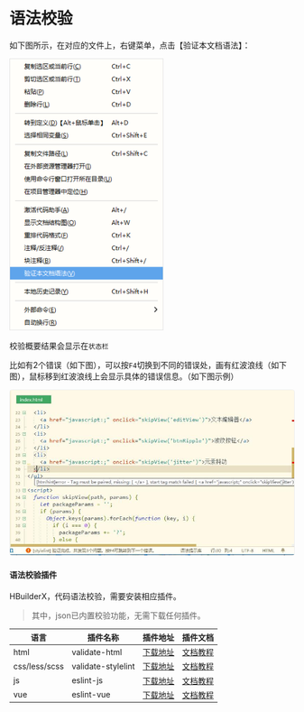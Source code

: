 # 语法校验

如下图所示，在对应的文件上，右键菜单，点击【验证本文档语法】：

<img src="/static/snapshots/tutorial/syntaxcheck.png" style="zoom:90%;" />

校验概要结果会显示在`状态栏`

比如有2个错误（如下图），可以按`F4`切换到不同的错误处，画有红波浪线（如下图），鼠标移到红波浪线上会显示具体的错误信息。（如下图示例）

<img src="/static/snapshots/started_tutorial/plugins-syntax-check-01.png" style="zoom: 90%;border:1px solid #eee;border-radius: 5px;" />


#### 语法校验插件

HBuilderX，代码语法校验，需要安装相应插件。

> 其中，json已内置校验功能，无需下载任何插件。

|语言			|插件名称			|插件地址																|插件文档											|
|--				|--					|--																		|--													|
|html			|validate-html		|[下载地址](https://ext.dcloud.net.cn/plugin?name=validate-html)		|[文档教程](/Tutorial/extension/validate-html)		|
|css/less/scss	|validate-stylelint	| [下载地址](https://ext.dcloud.net.cn/plugin?name=validate-stylelint)	|[文档教程](/Tutorial/extension/validate-stylelint)	|
|js				|eslint-js			|[下载地址](https://ext.dcloud.net.cn/plugin?name=eslint-js)			|[文档教程](/Tutorial/extension/eslint-js)			|
|vue			|eslint-vue			|[下载地址](https://ext.dcloud.net.cn/plugin?name=eslint-vue)			|[文档教程](/Tutorial/extension/eslint-vue)			|